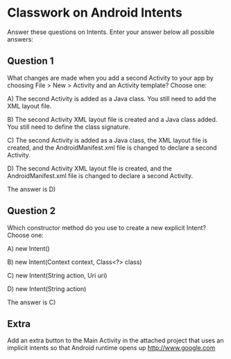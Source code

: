 # Classwork on Android Intents

Answer these questions on Intents. Enter your answer below all possible answers:

## Question 1
What changes are made when you add a second Activity to your app by choosing File > New > Activity and an Activity template? Choose one:

A) The second Activity is added as a Java class. You still need to add the XML layout file.

B) The second Activity XML layout file is created and a Java class added. You still need to define the class signature.

C) The second Activity is added as a Java class, the XML layout file is created, and the AndroidManifest.xml file is changed to declare a second Activity.

D) The second Activity XML layout file is created, and the AndroidManifest.xml file is changed to declare a second Activity.

The answer is D)

## Question 2
Which constructor method do you use to create a new explicit Intent? Choose one:

A) new Intent()

B) new Intent(Context context, Class<?> class)

C) new Intent(String action, Uri uri)

D) new Intent(String action)

The answer is C)

## Extra
Add an extra button to the Main Activity in the attached project that uses an implicit intents so that Android runtime opens up http://www.google.com 
